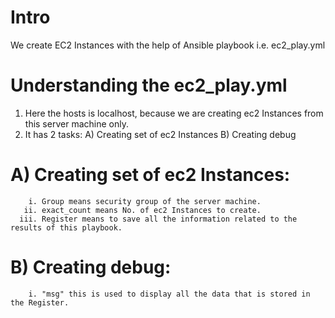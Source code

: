 # Intro

We create EC2 Instances with the help of Ansible playbook i.e. ec2_play.yml

# Understanding the ec2_play.yml

1. Here the hosts is localhost, because we are creating ec2 Instances from this server machine only.
2. It has 2 tasks:
    A) Creating set of ec2 Instances
    B) Creating debug
    
  # A) Creating set of ec2 Instances:
        i. Group means security group of the server machine.
       ii. exact_count means No. of ec2 Instances to create.
      iii. Register means to save all the information related to the results of this playbook.
      
  # B) Creating debug:
        i. "msg" this is used to display all the data that is stored in the Register.
